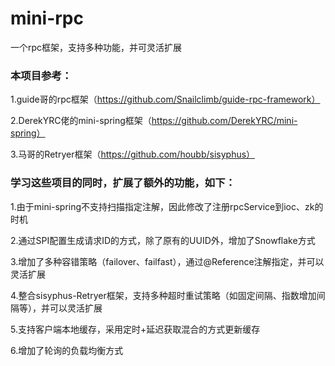 # mini-rpc
一个rpc框架，支持多种功能，并可灵活扩展

### 本项目参考：

1.guide哥的rpc框架（https://github.com/Snailclimb/guide-rpc-framework）

2.DerekYRC佬的mini-spring框架（https://github.com/DerekYRC/mini-spring）

3.马哥的Retryer框架（https://github.com/houbb/sisyphus）



### 学习这些项目的同时，扩展了额外的功能，如下：

1.由于mini-spring不支持扫描指定注解，因此修改了注册rpcService到ioc、zk的时机

2.通过SPI配置生成请求ID的方式，除了原有的UUID外，增加了Snowflake方式

3.增加了多种容错策略（failover、failfast），通过@Reference注解指定，并可以灵活扩展

4.整合sisyphus-Retryer框架，支持多种超时重试策略（如固定间隔、指数增加间隔等），并可以灵活扩展

5.支持客户端本地缓存，采用定时+延迟获取混合的方式更新缓存

6.增加了轮询的负载均衡方式
